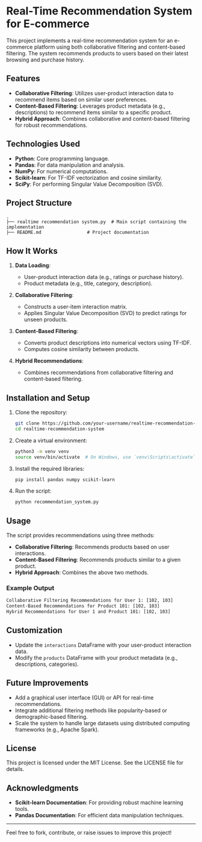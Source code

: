# Real-Time Recommendation System for E-commerce

This project implements a real-time recommendation system for an e-commerce platform using both collaborative filtering and content-based filtering. The system recommends products to users based on their latest browsing and purchase history.

## Features
- **Collaborative Filtering**: Utilizes user-product interaction data to recommend items based on similar user preferences.
- **Content-Based Filtering**: Leverages product metadata (e.g., descriptions) to recommend items similar to a specific product.
- **Hybrid Approach**: Combines collaborative and content-based filtering for robust recommendations.

## Technologies Used
- **Python**: Core programming language.
- **Pandas**: For data manipulation and analysis.
- **NumPy**: For numerical computations.
- **Scikit-learn**: For TF-IDF vectorization and cosine similarity.
- **SciPy**: For performing Singular Value Decomposition (SVD).

## Project Structure
```
.
├── realtime recommendation system.py  # Main script containing the implementation
├── README.md                 # Project documentation
```

## How It Works
1. **Data Loading**:
   - User-product interaction data (e.g., ratings or purchase history).
   - Product metadata (e.g., title, category, description).

2. **Collaborative Filtering**:
   - Constructs a user-item interaction matrix.
   - Applies Singular Value Decomposition (SVD) to predict ratings for unseen products.

3. **Content-Based Filtering**:
   - Converts product descriptions into numerical vectors using TF-IDF.
   - Computes cosine similarity between products.

4. **Hybrid Recommendations**:
   - Combines recommendations from collaborative filtering and content-based filtering.

## Installation and Setup
1. Clone the repository:
   ```bash
   git clone https://github.com/your-username/realtime-recommendation-system.git
   cd realtime-recommendation-system
   ```

2. Create a virtual environment:
   ```bash
   python3 -m venv venv
   source venv/bin/activate  # On Windows, use `venv\Scripts\activate`
   ```

3. Install the required libraries:
   ```bash
   pip install pandas numpy scikit-learn
   ```

4. Run the script:
   ```bash
   python recommendation_system.py
   ```

## Usage
The script provides recommendations using three methods:
- **Collaborative Filtering**: Recommends products based on user interactions.
- **Content-Based Filtering**: Recommends products similar to a given product.
- **Hybrid Approach**: Combines the above two methods.

### Example Output
```bash
Collaborative Filtering Recommendations for User 1: [102, 103]
Content-Based Recommendations for Product 101: [102, 103]
Hybrid Recommendations for User 1 and Product 101: [102, 103]
```

## Customization
- Update the `interactions` DataFrame with your user-product interaction data.
- Modify the `products` DataFrame with your product metadata (e.g., descriptions, categories).

## Future Improvements
- Add a graphical user interface (GUI) or API for real-time recommendations.
- Integrate additional filtering methods like popularity-based or demographic-based filtering.
- Scale the system to handle large datasets using distributed computing frameworks (e.g., Apache Spark).

## License
This project is licensed under the MIT License. See the LICENSE file for details.

## Acknowledgments
- **Scikit-learn Documentation**: For providing robust machine learning tools.
- **Pandas Documentation**: For efficient data manipulation techniques.

---

Feel free to fork, contribute, or raise issues to improve this project!
